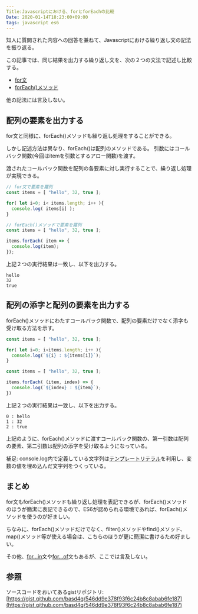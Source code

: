 ```yaml
---
Title:Javascriptにおける、forとforEachの比較
Date: 2020-01-14T18:23:00+09:00
tags: javascript es6
---
```


知人に質問された内容への回答を兼ねて、Javascriptにおける繰り返し文の記法を振り返る。

この記事では、同じ結果を出力する繰り返し文を、次の２つの文法で記述し比較する。
- [for文](https://developer.mozilla.org/ja/docs/Web/JavaScript/Reference/Statements/for)
- [forEach()メソッド](https://developer.mozilla.org/ja/docs/Web/JavaScript/Reference/Global_Objects/Array/forEach)

他の記法には言及しない。

## 配列の要素を出力する

for文と同様に、forEach()メソッドも繰り返し処理をすることができる。

しかし記述方法は異なり、forEach()は配列のメソッドである。
引数にはコールバック関数(今回はitemを引数とするアロー関数)を渡す。

渡されたコールバック関数を配列の各要素に対し実行することで、繰り返し処理が実現できる。

```js
// for文で要素を羅列
const items = [ "hello", 32, true ];

for( let i=0; i< items.length; i++ ){
  console.log( items[i] );
}
```

```js
// forEach()メソッドで要素を羅列
const items = [ "hello", 32, true ];

items.forEach( item => {
  console.log(item);
});
```

上記２つの実行結果は一致し、以下を出力する。

```
hello
32
true
```

## 配列の添字と配列の要素を出力する

forEach()メソッドにわたすコールバック関数で、配列の要素だけでなく添字も受け取る方法を示す。

```js
const items = [ "hello", 32, true ];

for( let i=0; i<items.length; i++ ){
  console.log(`${i} : ${items[i]}`);
}
```

```js
const items = [ "hello", 32, true ];

items.forEach( (item, index) => {
  console.log(`${index} : ${item}`);
})
```

上記２つの実行結果は一致し、以下を出力する。

```
0 : hello
1 : 32
2 : true
```

上記のように、forEach()メソッドに渡すコールバック関数の、第一引数は配列の要素、第二引数は配列の添字を受け取るようになっている。

補足: console.log内で定義している文字列は[テンプレートリテラル](https://developer.mozilla.org/ja/docs/Web/JavaScript/Reference/template_strings)を利用し、変数の値を埋め込んだ文字列をつくっている。

## まとめ

for文もforEach()メソッドも繰り返し処理を表記できるが、forEach()メソッドのほうが簡潔に表記できるので、ES6が認められる環境であれば、forEach()メソッドを使うのが好ましい。

ちなみに、forEach()メソッドだけでなく、filter()メソッドやfind()メソッド、map()メソッド等が使える場合は、こちらのほうが更に簡潔に書けるため好ましい。

その他、[for...in](https://developer.mozilla.org/ja/docs/Web/JavaScript/Reference/Statements/for...in)文や[for...of](https://developer.mozilla.org/ja/docs/Web/JavaScript/Reference/Statements/for...of)文もあるが、ここでは言及しない。

## 参照

ソースコードをおいてあるgistリポジトリ: [https://gist.github.com/basd4g/546dd9e378f93f6c24b8c8abab6fe187](https://gist.github.com/basd4g/546dd9e378f93f6c24b8c8abab6fe187)

